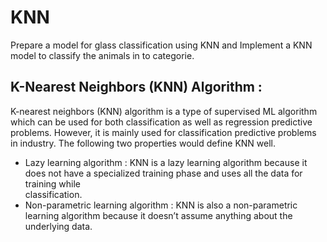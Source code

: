 # KNN
Prepare a model for glass classification using KNN and Implement a KNN model to classify the animals in to categorie.

## **K-Nearest Neighbors (KNN) Algorithm :**
K-nearest neighbors (KNN) algorithm is a type of supervised ML algorithm which can be used for both classification as well as regression predictive problems. However, it is mainly used for classification predictive problems in industry. The following two properties would define KNN well.

- Lazy learning algorithm :
  KNN is a lazy learning algorithm because it does not have a specialized training phase and uses all the data for training while  
  classification.
- Non-parametric learning algorithm :
  KNN is also a non-parametric learning algorithm because it doesn’t assume anything about the underlying data.
  

